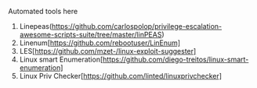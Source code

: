 Automated tools here
1. Linepeas(https://github.com/carlospolop/privilege-escalation-awesome-scripts-suite/tree/master/linPEAS)
2. Linenum[https://github.com/rebootuser/LinEnum]
3. LES[https://github.com/mzet-/linux-exploit-suggester]
4. Linux smart Enumeration[https://github.com/diego-treitos/linux-smart-enumeration]
5. Linux Priv Checker[https://github.com/linted/linuxprivchecker]
